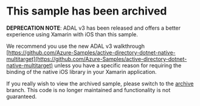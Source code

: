 # This sample has been archived

**DEPRECATION NOTE**: ADAL v3 has been released and offers a better experience using Xamarin with iOS than this sample. 

We recommend you use the new ADAL v3 walkthrough [https://github.com/Azure-Samples/active-directory-dotnet-native-multitarget](https://github.com/Azure-Samples/active-directory-dotnet-native-multitarget) unless you have a specific reason for requiring the binding of the native iOS library in your Xamarin application.

If you really wish to view the archived sample, please switch to the [archive](https://github.com/Azure-Samples/active-directory-xamarin-ios/tree/archive) branch. This code is no longer maintained and functionality is not guaranteed.
